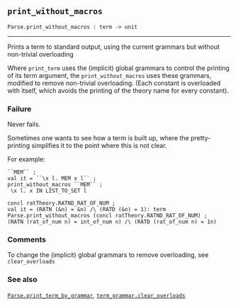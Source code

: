 ## `print_without_macros`

``` hol4
Parse.print_without_macros : term -> unit
```

------------------------------------------------------------------------

Prints a term to standard output, using the current grammars but without
non-trivial overloading

Where `print_term` uses the (implicit) global grammars to control the
printing of its term argument, the `print_without_macros` uses these
grammars, modified to remove non-trivial overloading. (Each constant is
overloaded with itself, which avoids the printing of the theory name for
every constant).

### Failure

Never fails.

Sometimes one wants to see how a term is built up, where the
pretty-printing simplifies it to the point where this is not clear.

For example:

``` hol4
``MEM`` ;
val it = ``\x l. MEM x l`` ;
print_without_macros ``MEM`` ;
 \x l. x IN LIST_TO_SET l

concl ratTheory.RATND_RAT_OF_NUM ;
val it = (RATN (&n) = &n) /\ (RATD (&n) = 1): term
Parse.print_without_macros (concl ratTheory.RATND_RAT_OF_NUM) ;
(RATN (rat_of_num n) = int_of_num n) /\ (RATD (rat_of_num n) = 1n)
```

### Comments

To change the (implicit) global grammars to remove overloading, see
`clear_overloads`

### See also

[`Parse.print_term_by_grammar`](#Parse.print_term_by_grammar),
[`term_grammar.clear_overloads`](#term_grammar.clear_overloads)
